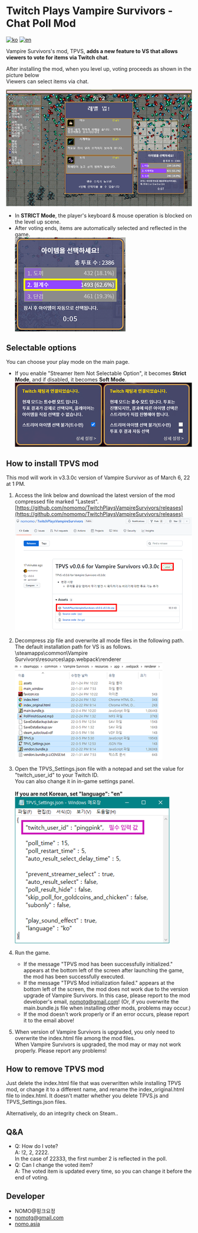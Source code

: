 # Twitch Plays Vampire Survivors - Chat Poll Mod

[![ko](https://img.shields.io/badge/lang-ko--kr-green.svg)](https://github.com/nomomo/TwitchPlaysVampireSurvivors/blob/main/README.md)
[![en](https://img.shields.io/badge/lang-en-red.svg)](https://github.com/nomomo/TwitchPlaysVampireSurvivors/blob/main/README.en.md)

Vampire Survivors's mod, TPVS, **adds a new feature to VS that allows viewers to vote for items via Twitch chat**.<br />

After installing the mod, when you level up, voting proceeds as shown in the picture below<br />
Viewers can select items via chat.

![poll](https://raw.githubusercontent.com/nomomo/TwitchPlaysVampireSurvivors/main/images/1_poll.png)

- In **STRICT Mode**, the player's keyboard & mouse operation is blocked on the level up scene.
- After voting ends, items are automatically selected and reflected in the game.<br />
![tsurun](https://raw.githubusercontent.com/nomomo/TwitchPlaysVampireSurvivors/main/images/2_tsr.png)

## Selectable options

You can choose your play mode on the main page.

- If you enable "Streamer Item Not Selectable Option", it becomes **Strict Mode**, and if disabled, it becomes **Soft Mode**.
![Play Mode](https://raw.githubusercontent.com/nomomo/TwitchPlaysVampireSurvivors/main/images/mode.png)

## How to install TPVS mod

This mod will work in v3.3.0c version of Vampire Survivor as of March 6, 22 at 1 PM.

1. Access the link below and download the latest version of the mod compressed file marked "Lastest".
[https://github.com/nomomo/TwitchPlaysVampireSurvivors/releases](https://github.com/nomomo/TwitchPlaysVampireSurvivors/releases)
![main_menu_options](https://raw.githubusercontent.com/nomomo/TwitchPlaysVampireSurvivors/main/images/5_download.png)

2. Decompress zip file and overwrite all mode files in the following path.<br />
The default installation path for VS is as follows.<br />
\steamapps\common\Vampire Survivors\resources\app\.webpack\renderer<br />
![copy_files](https://raw.githubusercontent.com/nomomo/TwitchPlaysVampireSurvivors/main/images/6_install.png)

3. Open the TPVS_Settings.json file with a notepad and set the value for "twitch_user_id" to your Twitch ID.<br />You can also change it in in-game settings panel.<br />
<br />**If you are not Korean, set "language": "en"**<br />
![set_twitch_id](https://raw.githubusercontent.com/nomomo/TwitchPlaysVampireSurvivors/main/images/3_settings.png)

4. Run the game.
    - If the message "TPVS mod has been successfully initialized." appears at the bottom left of the screen after launching the game, the mod has been successfully executed.
    - If the message "TPVS Mod initialization failed." appears at the bottom left of the screen, the mod does not work due to the version upgrade of Vampire Survivors. In this case, please report to the mod developer's email, nomotg@gmail.com! (Or, if you overwrite the main.bundle.js file when installing other mods, problems may occur.)
    - If the mod doesn't work properly or if an error occurs, please report it to the email above!

5. When version of Vampire Survivors is upgraded, you only need to overwrite the index.html file among the mod files.<br />When Vampire Survivors is upgraded, the mod may or may not work properly. Please report any problems!

## How to remove TPVS mod

Just delete the index.html file that was overwritten while installing TPVS mod, or change it to a different name, and rename the index_original.html file to index.html.
It doesn't matter whether you delete TPVS.js and TPVS_Settings.json files.

Alternatively, do an integrity check on Steam..

## Q&A

- Q: How do I vote?<br />A: !2, 2, 2222.<br />In the case of 22333, the first number 2 is reflected in the poll.
- Q: Can I change the voted item?<br />A: The voted item is updated every time, so you can change it before the end of voting.

## Developer

- NOMO@핑크요정
- nomotg@gmail.com
- [nomo.asia](https://nomo.asia)